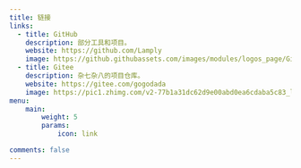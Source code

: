 ```yaml
---
title: 链接
links:
  - title: GitHub
    description: 部分工具和项目。
    website: https://github.com/Lamply
    image: https://github.githubassets.com/images/modules/logos_page/GitHub-Mark.png
  - title: Gitee
    description: 杂七杂八的项目仓库。
    website: https://gitee.com/gogodada
    image: https://pic1.zhimg.com/v2-77b1a31dc62d9e00abd0ea6cdaba5c83_l.jpg
menu:
    main: 
        weight: 5
        params:
            icon: link

comments: false
---
```

